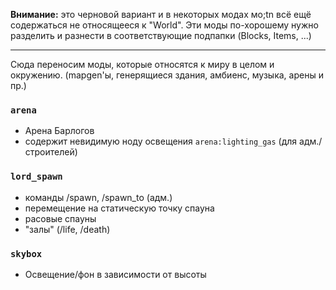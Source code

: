 **Внимание:** это черновой вариант и в некоторых модах мо;tn всё ещё содержаться не относящееся к "World".
Эти моды по-хорошему нужно разделить и разнести в соответствующие подпапки (Blocks, Items, ...)

----

Сюда переносим моды, которые относятся к миру в целом и окружению.
(mapgen'ы, генерящиеся здания, амбиенс, музыка, арены и пр.)


### `arena`
 - Арена Барлогов
 - содержит невидимую ноду освещения `arena:lighting_gas` (для адм./строителей)

### `lord_spawn`
 - команды /spawn, /spawn_to (адм.)
 - перемещение на статическую точку спауна
 - расовые спауны
 - "залы" (/life, /death)

### `skybox`
 - Освещение/фон в зависимости от высоты
